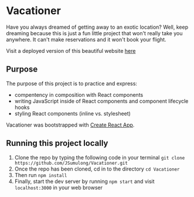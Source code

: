 # Vacationer
Have you always dreamed of getting away to an exotic location? Well, keep dreaming because this is just a fun little project that won't really take you anywhere. It can't make reservations and it won't book your flight.

Visit a deployed version of this beautiful website [here](http://vacationer-project-bucket.s3-website.us-east-2.amazonaws.com/)

## Purpose
The purpose of this project is to practice and express: 
* compentency in composition with React components
* writing JavaScript inside of React components and component lifecycle hooks
* styling React components (inline vs. stylesheet)

Vacationer was bootstrapped with [Create React App](https://github.com/facebookincubator/create-react-app).

## Running this project locally
1. Clone the repo by typing the following code in your terminal `git clone https://github.com/JSumulong/Vacationer.git`
2. Once the repo has been cloned, cd in to the directory `cd Vacationer`
3. Then run `npm install`
4. Finally, start the dev server by running `npm start` and visit `localhost:3000` in your web browser
